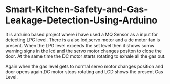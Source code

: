 # Smart-Kitchen-Safety-and-Gas-Leakage-Detection-Using-Arduino

It is arduino based project where i have used a MQ Sensor as a input for detecting LPG level. There is a also lcd,servo motor and 
a dc motor fan is present. When the LPG level exceeds the set level then it shows somw warning signs in the lcd and the servo motor changes 
positon to close the door. At the same time the DC motor starts rotating to exhale all the gas out.

Again when the gas level gets to normal servo motor changes position and door opens again,DC motor stops rotating and LCD shows the
present Gas Level.
